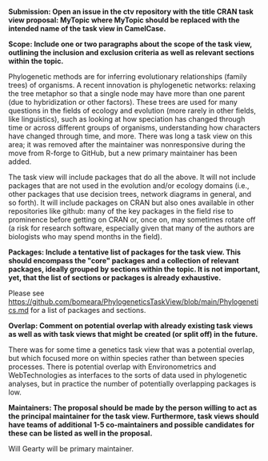 **Submission: Open an issue in the ctv repository with the title CRAN task view proposal: MyTopic where MyTopic should be replaced with the intended name of the task view in CamelCase.**



**Scope: Include one or two paragraphs about the scope of the task view, outlining the inclusion and exclusion criteria as well as relevant sections within the topic.**

Phylogenetic methods are for inferring evolutionary relationships (family trees) of organisms. A recent innovation is phylogenetic networks: relaxing the tree metaphor so that a single node may have more than one parent (due to hybridization or other factors). These trees are used for many questions in the fields of ecology and evolution (more rarely in other fields, like linguistics), such as looking at how speciation has changed through time or across different groups of organisms, understanding how characters have changed through time, and more. There was long a task view on this area; it was removed after the maintainer was nonresponsive during the move from R-forge to GitHub, but a new primary maintainer has been added.

The task view will include packages that do all the above. It will not include packages that are not used in the evolution and/or ecology domains (i.e., other packages that use decision trees, network diagrams in general, and so forth). It will include packages on CRAN but also ones available in other repositories like github: many of the key packages in the field rise to prominence before getting on CRAN or, once on, may sometimes rotate off (a risk for research software, especially given that many of the authors are biologists who may spend months in the field). 

**Packages: Include a tentative list of packages for the task view. This should encompass the "core" packages and a collection of relevant packages, ideally grouped by sections within the topic. It is not important, yet, that the list of sections or packages is already exhaustive.**

Please see https://github.com/bomeara/PhylogeneticsTaskView/blob/main/Phylogenetics.md for a list of packages and sections.

**Overlap: Comment on potential overlap with already existing task views as well as with task views that might be created (or split off) in the future.**

There was for some time a genetics task view that was a potential overlap, but which focused more on within species rather than between species processes. There is potential overlap with Environometrics and WebTechnologies as interfaces to the sorts of data used in phylogenetic analyses, but in practice the number of potentially overlapping packages is low.

**Maintainers: The proposal should be made by the person willing to act as the principal maintainer for the task view. Furthermore, task views should have teams of additional 1-5 co-maintainers and possible candidates for these can be listed as well in the proposal.**

Will Gearty will be primary maintainer.

